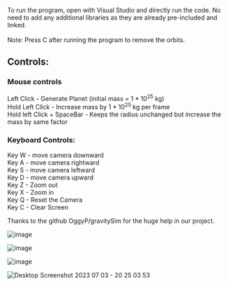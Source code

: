 To run the program, open with Visual Studio and directly run the code. No need to add any additional libraries as they are already pre-included and linked. <br/>
<br/>
Note: Press C after running the program to remove the orbits.

## Controls:
### Mouse controls 
Left Click - Generate Planet (initial mass = 1 * 10<sup>25</sup>  kg) <br/>
Hold Left Click - Increase mass by  1 * 10<sup>25</sup>  kg per frame <br/>
Hold left Click + SpaceBar - Keeps the radius unchanged but increase the mass by same factor <br/>

### Keyboard Controls:
Key W  - move camera downward <br/>
Key A - move camera rightward <br/>
Key S - move camera leftward <br/>
Key D - move camera upward <br/>
Key Z - Zoom out <br/>
Key X - Zoom in <br/>
Key Q - Reset the Camera <br/>
Key C - Clear Screen <br/>

Thanks to the github OggyP/gravitySim for the huge help in our project.

![image](https://github.com/ashim-karki/Planetary-Simulation/assets/86644466/ea9670c7-0653-41b2-a755-f95a689b0113)

![image](https://github.com/ashim-karki/Planetary-Simulation/assets/86644466/b189d0bc-feb1-42f9-9abd-b55c1022ef9f)

![image](https://github.com/ashim-karki/Planetary-Simulation/assets/86644466/e682ee59-e0f4-4281-8ce3-eb5f3be030e3)

![Desktop Screenshot 2023 07 03 - 20 25 03 53](https://github.com/ashim-karki/Planetary-Simulation/assets/86644466/e75089ba-f316-461e-a395-3edd4c50a0f7)
